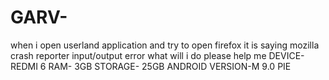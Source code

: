 # GARV-
when i open userland application and try to open firefox it is saying mozilla crash reporter input/output error what will i do please help me DEVICE- REDMI 6 RAM- 3GB STORAGE- 25GB ANDROID VERSION-M 9.0 PIE
